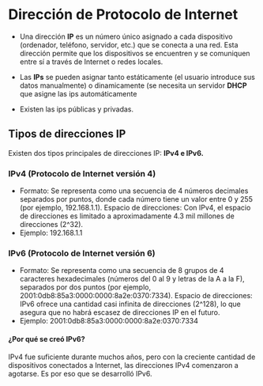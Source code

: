 # Dirección de Protocolo de Internet

- Una dirección **IP** es un número único asignado a cada dispositivo (ordenador, teléfono, servidor, etc.) que se conecta a una red. Esta dirección permite que los dispositivos se encuentren y se comuniquen entre sí a través de Internet o redes locales.

- Las **IPs** se pueden asignar tanto estáticamente (el usuario introduce sus datos manualmente) o dinamicamente (se necesita un servidor **DHCP** que asigne las ips automáticamente

- Existen las ips públicas y privadas. 

## Tipos de direcciones IP

Existen dos tipos principales de direcciones IP: **IPv4 e IPv6.**

### IPv4 (Protocolo de Internet versión 4)
- Formato: Se representa como una secuencia de 4 números decimales separados por puntos, donde cada número tiene un valor entre 0 y 255 (por ejemplo, 192.168.1.1).
Espacio de direcciones: Con IPv4, el espacio de direcciones es limitado a aproximadamente 4.3 mil millones de direcciones (2^32).
- Ejemplo: 192.168.1.1

### IPv6 (Protocolo de Internet versión 6)

- Formato: Se representa como una secuencia de 8 grupos de 4 caracteres hexadecimales (números del 0 al 9 y letras de la A a la F), separados por dos puntos (por ejemplo, 2001:0db8:85a3:0000:0000:8a2e:0370:7334).
Espacio de direcciones: IPv6 ofrece una cantidad casi infinita de direcciones (2^128), lo que asegura que no habrá escasez de direcciones IP en el futuro.
- Ejemplo: 2001:0db8:85a3:0000:0000:8a2e:0370:7334

#### ¿Por qué se creó IPv6?

IPv4 fue suficiente durante muchos años, pero con la creciente cantidad de dispositivos conectados a Internet, las direcciones IPv4 comenzaron a agotarse. Es por eso que se desarrolló IPv6.


